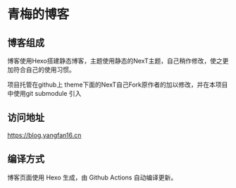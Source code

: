 # 青梅的博客

## 博客组成

博客使用Hexo搭建静态博客，主题使用静态的NexT主题，自己稍作修改，使之更加符合自己的使用习惯。

项目托管在github上  theme下面的NexT自己Fork原作者的加以修改，并在本项目中使用git submodule 引入

## 访问地址

https://blog.yangfan16.cn

## 编译方式

博客页面使用 Hexo 生成，由 Github Actions 自动编译更新。
